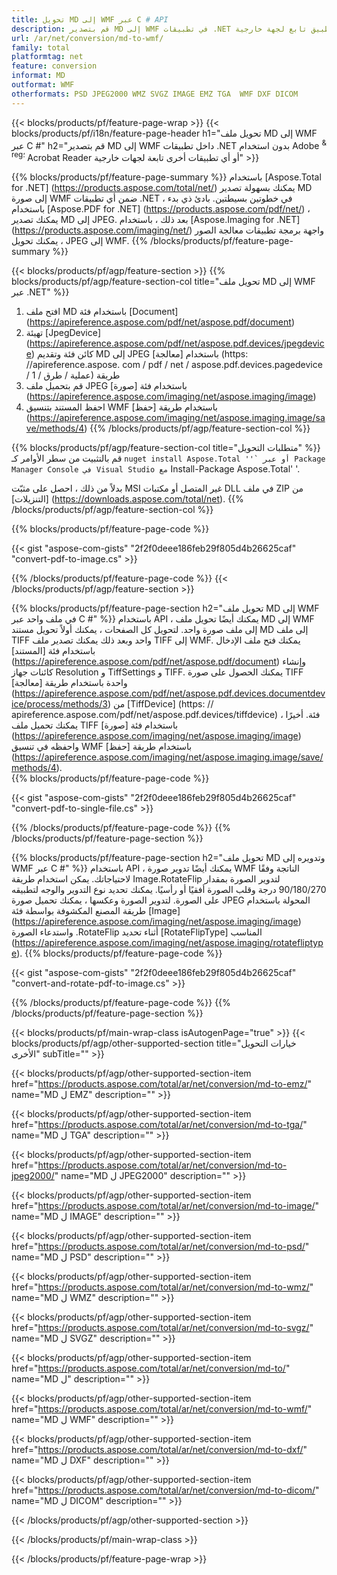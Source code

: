 ```yaml
---
title: تحويل MD إلى WMF عبر C # API
description: قم بتصدير MD إلى WMF في تطبيقات .NET دون استخدام أي تطبيق تابع لجهة خارجية
url: /ar/net/conversion/md-to-wmf/
family: total
platformtag: net
feature: conversion
informat: MD
outformat: WMF
otherformats: PSD JPEG2000 WMZ SVGZ IMAGE EMZ TGA  WMF DXF DICOM
---
```

{{< blocks/products/pf/feature-page-wrap >}}
{{< blocks/products/pf/i18n/feature-page-header h1="تحويل ملف MD إلى WMF عبر C #" h2="قم بتصدير MD إلى WMF داخل تطبيقات .NET بدون استخدام Adobe <sup> & reg؛ </sup> Acrobat Reader أو أي تطبيقات أخرى تابعة لجهات خارجية" >}}

{{% blocks/products/pf/feature-page-summary %}}
باستخدام [Aspose.Total for .NET] (https://products.aspose.com/total/net/) يمكنك بسهولة تصدير MD إلى صورة WMF ضمن أي تطبيقات .NET في خطوتين بسيطتين. بادئ ذي بدء ، باستخدام [Aspose.PDF for .NET] (https://products.aspose.com/pdf/net/) ، يمكنك تصدير MD إلى JPEG. بعد ذلك ، باستخدام [Aspose.Imaging for .NET] (https://products.aspose.com/imaging/net/) واجهة برمجة تطبيقات معالجة الصور ، يمكنك تحويل JPEG إلى WMF.
{{% /blocks/products/pf/feature-page-summary  %}}

{{< blocks/products/pf/agp/feature-section >}}
{{% blocks/products/pf/agp/feature-section-col title="تحويل ملف MD إلى WMF عبر .NET" %}}
1. افتح ملف MD باستخدام فئة [Document] (https://apireference.aspose.com/pdf/net/aspose.pdf/document)
2. تهيئة [JpegDevice] (https://apireference.aspose.com/pdf/net/aspose.pdf.devices/jpegdevice) كائن فئة وتقديم MD إلى JPEG باستخدام [معالجة] (https: //apireference.aspose. com / pdf / net / aspose.pdf.devices.pagedevice / عملية / طرق / 1) طريقة
3. قم بتحميل ملف JPEG باستخدام فئة [صورة] (https://apireference.aspose.com/imaging/net/aspose.imaging/image)
4. احفظ المستند بتنسيق WMF باستخدام طريقة [حفظ] (https://apireference.aspose.com/imaging/net/aspose.imaging.image/save/methods/4)
{{% /blocks/products/pf/agp/feature-section-col %}}

{{% blocks/products/pf/agp/feature-section-col title="متطلبات التحويل" %}}
قم بالتثبيت من سطر الأوامر كـ `` nuget install Aspose.Total ''` أو عبر Package Manager Console في Visual Studio مع `` Install-Package Aspose.Total' '.

بدلاً من ذلك ، احصل على مثبّت MSI غير المتصل أو مكتبات DLL في ملف ZIP من [التنزيلات] (https://downloads.aspose.com/total/net).
{{% /blocks/products/pf/agp/feature-section-col %}}

{{% blocks/products/pf/feature-page-code %}}

{{< gist "aspose-com-gists" "2f2f0deee186feb29f805d4b26625caf" "convert-pdf-to-image.cs" >}}

{{% /blocks/products/pf/feature-page-code %}}
{{< /blocks/products/pf/agp/feature-section >}}

{{% blocks/products/pf/feature-page-section  h2="تحويل ملف MD إلى WMF في ملف واحد عبر C #" %}}
باستخدام API ، يمكنك أيضًا تحويل ملف MD إلى WMF إلى ملف صورة واحد. لتحويل كل الصفحات ، يمكنك أولاً تحويل مستند MD إلى ملف TIFF واحد وبعد ذلك يمكنك تصدير ملف TIFF إلى WMF. يمكنك فتح ملف الإدخال باستخدام فئة [المستند] (https://apireference.aspose.com/pdf/net/aspose.pdf/document) وإنشاء كائنات جهاز Resolution و TiffSettings و TIFF. يمكنك الحصول على صورة TIFF واحدة باستخدام طريقة [معالجة] (https://apireference.aspose.com/pdf/net/aspose.pdf.devices.documentdevice/process/methods/3) من [TiffDevice] (https: // apireference.aspose.com/pdf/net/aspose.pdf.devices/tiffdevice) فئة. أخيرًا ، يمكنك تحميل ملف TIFF باستخدام فئة [صورة] (https://apireference.aspose.com/imaging/net/aspose.imaging/image)
واحفظه في تنسيق WMF باستخدام طريقة [حفظ] (https://apireference.aspose.com/imaging/net/aspose.imaging.image/save/methods/4).  
{{% blocks/products/pf/feature-page-code %}}

{{< gist "aspose-com-gists" "2f2f0deee186feb29f805d4b26625caf" "convert-pdf-to-single-file.cs" >}}
{{% /blocks/products/pf/feature-page-code  %}}
{{% /blocks/products/pf/feature-page-section %}}

{{% blocks/products/pf/feature-page-section  h2="تحويل ملف MD وتدويره إلى WMF عبر C #" %}}
باستخدام API ، يمكنك أيضًا تدوير صورة WMF الناتجة وفقًا لاحتياجاتك. يمكن استخدام طريقة Image.RotateFlip لتدوير الصورة بمقدار 90/180/270 درجة وقلب الصورة أفقيًا أو رأسيًا. يمكنك تحديد نوع التدوير والوجه لتطبيقه على الصورة. لتدوير الصورة وعكسها ، يمكنك تحميل صورة JPEG المحولة باستخدام طريقة المصنع المكشوفة بواسطة فئة [Image] (https://apireference.aspose.com/imaging/net/aspose.imaging/image) واستدعاء الصورة .RotateFlip أثناء تحديد [RotateFlipType] المناسب (https://apireference.aspose.com/imaging/net/aspose.imaging/rotatefliptype). 
{{% blocks/products/pf/feature-page-code %}}

{{< gist "aspose-com-gists" "2f2f0deee186feb29f805d4b26625caf" "convert-and-rotate-pdf-to-image.cs" >}}
{{% /blocks/products/pf/feature-page-code  %}}
{{% /blocks/products/pf/feature-page-section %}}

{{< blocks/products/pf/main-wrap-class isAutogenPage="true" >}}
{{< blocks/products/pf/agp/other-supported-section title="خيارات التحويل الأخرى" subTitle="" >}}

{{< blocks/products/pf/agp/other-supported-section-item href="https://products.aspose.com/total/ar/net/conversion/md-to-emz/" name="MD ل EMZ" description="" >}}

{{< blocks/products/pf/agp/other-supported-section-item href="https://products.aspose.com/total/ar/net/conversion/md-to-tga/" name="MD ل TGA" description="" >}}

{{< blocks/products/pf/agp/other-supported-section-item href="https://products.aspose.com/total/ar/net/conversion/md-to-jpeg2000/" name="MD ل JPEG2000" description="" >}}

{{< blocks/products/pf/agp/other-supported-section-item href="https://products.aspose.com/total/ar/net/conversion/md-to-image/" name="MD ل IMAGE" description="" >}}

{{< blocks/products/pf/agp/other-supported-section-item href="https://products.aspose.com/total/ar/net/conversion/md-to-psd/" name="MD ل PSD" description="" >}}

{{< blocks/products/pf/agp/other-supported-section-item href="https://products.aspose.com/total/ar/net/conversion/md-to-wmz/" name="MD ل WMZ" description="" >}}

{{< blocks/products/pf/agp/other-supported-section-item href="https://products.aspose.com/total/ar/net/conversion/md-to-svgz/" name="MD ل SVGZ" description="" >}}

{{< blocks/products/pf/agp/other-supported-section-item href="https://products.aspose.com/total/ar/net/conversion/md-to/" name="MD ل" description="" >}}

{{< blocks/products/pf/agp/other-supported-section-item href="https://products.aspose.com/total/ar/net/conversion/md-to-wmf/" name="MD ل WMF" description="" >}}

{{< blocks/products/pf/agp/other-supported-section-item href="https://products.aspose.com/total/ar/net/conversion/md-to-dxf/" name="MD ل DXF" description="" >}}

{{< blocks/products/pf/agp/other-supported-section-item href="https://products.aspose.com/total/ar/net/conversion/md-to-dicom/" name="MD ل DICOM" description="" >}}



{{< /blocks/products/pf/agp/other-supported-section >}}

{{< /blocks/products/pf/main-wrap-class >}}

{{< /blocks/products/pf/feature-page-wrap >}}